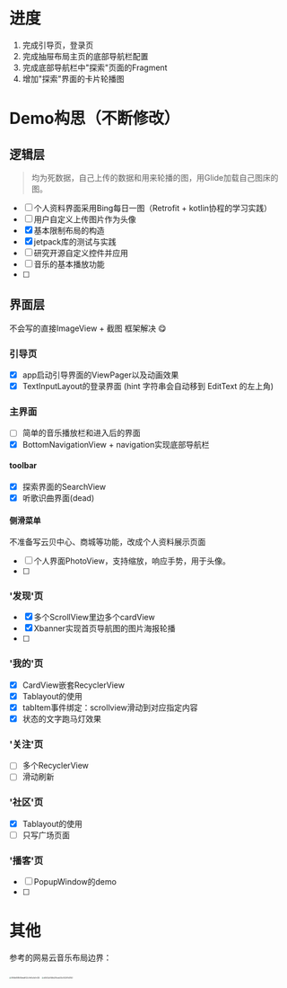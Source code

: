 # 进度

1. 完成引导页，登录页
2. 完成抽屉布局主页的底部导航栏配置
3. 完成底部导航栏中"探索"页面的Fragment
4. 增加"探索"界面的卡片轮播图









# Demo构思（不断修改）

## 逻辑层

> 均为死数据，自己上传的数据和用来轮播的图，用Glide加载自己图床的图。

- [ ] 个人资料界面采用Bing每日一图（Retrofit + kotlin协程的学习实践）
- [ ] 用户自定义上传图片作为头像
- [x] 基本限制布局的构造
- [x] jetpack库的测试与实践
- [ ] 研究开源自定义控件并应用
- [ ] 音乐的基本播放功能
- [ ] 

## 界面层

不会写的直接ImageView + 截图 框架解决 :yum:

### 引导页

- [x] app启动引导界面的ViewPager以及动画效果
- [x] TextInputLayout的登录界面 (hint 字符串会自动移到 EditText 的左上角)

### 主界面

- [ ] 简单的音乐播放栏和进入后的界面
- [x] BottomNavigationView + navigation实现底部导航栏

#### toolbar

- [x] 探索界面的SearchView
- [x] 听歌识曲界面(dead)

#### 侧滑菜单

不准备写云贝中心、商城等功能，改成个人资料展示页面

- [ ] 个人界面PhotoView，支持缩放，响应手势，用于头像。
- [ ] 

### '发现'页

- [x] 多个ScrollView里边多个cardView
- [x] Xbanner实现首页导航图的图片海报轮播
- [ ] 

### '我的'页

- [x] CardView嵌套RecyclerView
- [x] Tablayout的使用
- [x] tabItem事件绑定：scrollview滑动到对应指定内容
- [x] 状态的文字跑马灯效果

### '关注'页

- [ ] 多个RecyclerView
- [ ] 滑动刷新

### '社区'页

- [x] Tablayout的使用
- [ ] 只写广场页面

### '播客'页

- [ ] PopupWindow的demo
- [ ] 







# 其他

参考的网易云音乐布局边界：

<img src="https://s2.loli.net/2023/10/22/41SiVRDo7z38uJ9.jpg" alt="0160b808508dea9f22c7e65c5b7e325" style="zoom:20%;" />

<img src="https://s2.loli.net/2023/10/22/p3CisIzJgEqMNuY.jpg" alt="d0443a7446d255cdd33c552267d3153" style="zoom:20%;" />